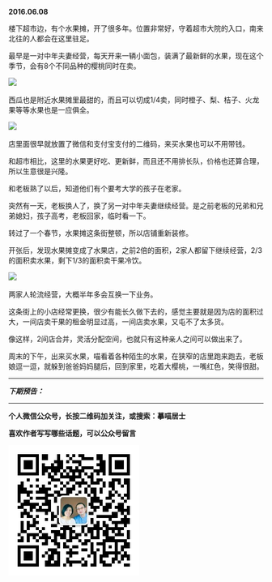 **2016.06.08**

楼下超市边，有个水果摊，开了很多年。位置非常好，守着超市大院的入口，南来北往的人都会在这里驻足。

最早是一对中年夫妻经营，每天开来一辆小面包，装满了最新鲜的水果，现在这个季节，会有8个不同品种的樱桃同时在卖。

![](http://upload-images.jianshu.io/upload_images/51001-d3bb16bc6f05825d.jpg?imageMogr2/auto-orient/strip%7CimageView2/2/w/1240)

西瓜也是附近水果摊里最甜的，而且可以切成1/4卖，同时橙子、梨、桔子、火龙果等等水果也是一应俱全。

![](http://upload-images.jianshu.io/upload_images/51001-ae40d5311768aba5.jpg?imageMogr2/auto-orient/strip%7CimageView2/2/w/1240)

店里面很早就放置了微信和支付宝支付的二维码，来买水果也可以不用带钱。

和超市相比，这里的水果更好吃、更新鲜，而且还不用排长队，价格也还算合理，所以生意很是兴隆。

和老板熟了以后，知道他们有个要考大学的孩子在老家。

突然有一天，老板换人了，换了另一对中年夫妻继续经营。是之前老板的兄弟和兄弟媳妇，孩子高考，老板回家，临时看一下。

转过了一个春节，水果摊这条街整顿，所以店铺重新装修。

开张后，发现水果摊变成了水果店，之前2倍的面积，2家人都留下继续经营，2/3的面积卖水果，剩下1/3的面积卖干果冷饮。

![](http://upload-images.jianshu.io/upload_images/51001-498ef6ab9cf8fea7.jpg?imageMogr2/auto-orient/strip%7CimageView2/2/w/1240)

两家人轮流经营，大概半年多会互换一下业务。

这条街上的小店经常更换，很少有能长久做下去的，感觉主要就是因为店的面积过大，一间店卖干果的租金明显过高，一间店卖水果，又屯不了太多货。

像这样，2间店合并，灵活分配空间，也就只有这种亲人之间可以做出来了。

周末的下午，出来买水果，喵看着各种陌生的水果，在狭窄的店里跑来跑去，老板娘逗一逗，就躲到爸爸妈妈腿后，回到家里，吃着大樱桃，一嘴红色，笑得很甜。





***

***下期预告：***

***


**个人微信公众号，长按二维码加关注，或搜索：摹喵居士**

**喜欢作者写写哪些话题，可以公众号留言**

![](https://github.com/jiluofu/jiluofu.github.com/raw/master/momiaojushi/static/qrcode.jpg)